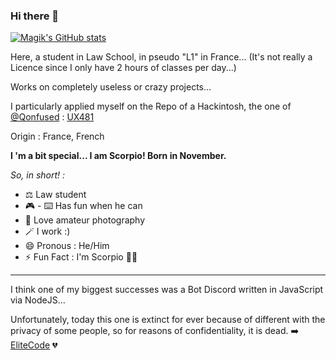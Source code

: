 ### Hi there 👋

[![Magik's GitHub stats](https://github-readme-stats.vercel.app/api?username=useddiscord&count_private=true)](https://github.com/UsedDiscord/github-readme-stats)

Here, a student in Law School, in pseudo "L1" in France... (It's not really a Licence since I only have 2 hours of classes per day...)

Works on completely useless or crazy projects...

I particularly applied myself on the Repo of a Hackintosh, the one of [@Qonfused](https://github.com/Qonfused) : [UX481](https://github.com/Qonfused/ASUS-ZenBook-Duo-14-UX481-Hackintosh)

Origin : France, French 

**I 'm a bit special... I am Scorpio! Born in November.**

_So, in short! :_

- ⚖️ Law student
- 🎮 - ⌨️ Has fun when he can
- 📸 Love amateur photography
- 🪄 I work :)
- 😄 Pronous : He/Him
- ⚡ Fun Fact : I'm Scorpio 🦂♏

-----

I think one of my biggest successes was a Bot Discord written in JavaScript via NodeJS...

Unfortunately, today this one is extinct for ever because of different with the privacy of some people, so for reasons of confidentiality, it is dead. ➡️ [EliteCode](https://github.com/UsedDiscord/-ENDING...-EliteCode) 💔
